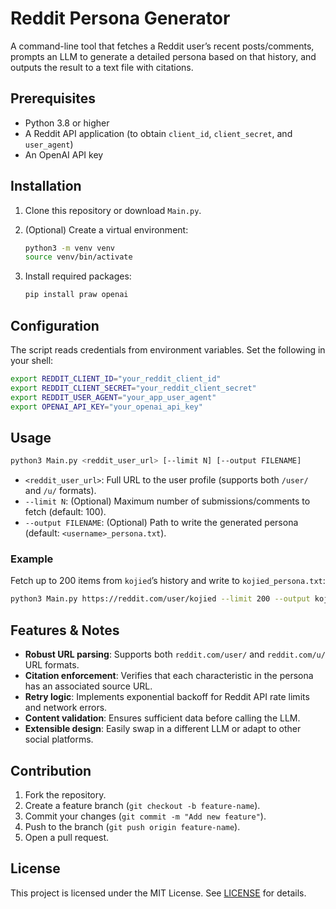 # Reddit Persona Generator

A command-line tool that fetches a Reddit user’s recent posts/comments, prompts an LLM to generate a detailed persona based on that history, and outputs the result to a text file with citations.

## Prerequisites

- Python 3.8 or higher
- A Reddit API application (to obtain `client_id`, `client_secret`, and `user_agent`)
- An OpenAI API key

## Installation

1. Clone this repository or download `Main.py`.
2. (Optional) Create a virtual environment:

   ```bash
   python3 -m venv venv
   source venv/bin/activate
   ```

3. Install required packages:

   ```bash
   pip install praw openai
   ```

## Configuration

The script reads credentials from environment variables. Set the following in your shell:

```bash
export REDDIT_CLIENT_ID="your_reddit_client_id"
export REDDIT_CLIENT_SECRET="your_reddit_client_secret"
export REDDIT_USER_AGENT="your_app_user_agent"
export OPENAI_API_KEY="your_openai_api_key"
```

## Usage

```bash
python3 Main.py <reddit_user_url> [--limit N] [--output FILENAME]
```

- `<reddit_user_url>`: Full URL to the user profile (supports both `/user/` and `/u/` formats).
- `--limit N`: (Optional) Maximum number of submissions/comments to fetch (default: 100).
- `--output FILENAME`: (Optional) Path to write the generated persona (default: `<username>_persona.txt`).

### Example

Fetch up to 200 items from `kojied`’s history and write to `kojied_persona.txt`:

```bash
python3 Main.py https://reddit.com/user/kojied --limit 200 --output kojied_persona.txt
```

## Features & Notes

- **Robust URL parsing**: Supports both `reddit.com/user/` and `reddit.com/u/` URL formats.
- **Citation enforcement**: Verifies that each characteristic in the persona has an associated source URL.
- **Retry logic**: Implements exponential backoff for Reddit API rate limits and network errors.
- **Content validation**: Ensures sufficient data before calling the LLM.
- **Extensible design**: Easily swap in a different LLM or adapt to other social platforms.

## Contribution

1. Fork the repository.
2. Create a feature branch (`git checkout -b feature-name`).
3. Commit your changes (`git commit -m "Add new feature"`).
4. Push to the branch (`git push origin feature-name`).
5. Open a pull request.

## License

This project is licensed under the MIT License. See [LICENSE](./LICENSE) for details.
